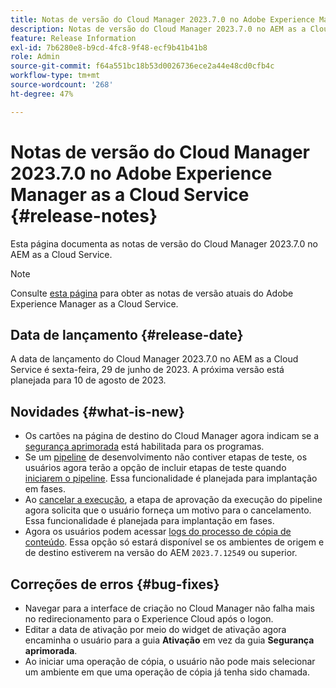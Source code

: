 ```yaml
---
title: Notas de versão do Cloud Manager 2023.7.0 no Adobe Experience Manager as a Cloud Service
description: Notas de versão do Cloud Manager 2023.7.0 no AEM as a Cloud Service.
feature: Release Information
exl-id: 7b6280e8-b9cd-4fc8-9f48-ecf9b41b41b8
role: Admin
source-git-commit: f64a551bc18b53d0026736ece2a44e48cd0cfb4c
workflow-type: tm+mt
source-wordcount: '268'
ht-degree: 47%

---
```


# Notas de versão do Cloud Manager 2023.7.0 no Adobe Experience Manager as a Cloud Service {#release-notes}

Esta página documenta as notas de versão do Cloud Manager 2023.7.0 no AEM as a Cloud Service.

>[!NOTE]
>
>Consulte [esta página](/help/release-notes/release-notes-cloud/release-notes-current.md) para obter as notas de versão atuais do Adobe Experience Manager as a Cloud Service.

## Data de lançamento {#release-date}

A data de lançamento do Cloud Manager 2023.7.0 no AEM as a Cloud Service é sexta-feira, 29 de junho de 2023. A próxima versão está planejada para 10 de agosto de 2023.

## Novidades {#what-is-new}

* Os cartões na página de destino do Cloud Manager agora indicam se a [segurança aprimorada](/help/implementing/cloud-manager/getting-access-to-aem-in-cloud/creating-production-programs.md) está habilitada para os programas.
* Se um [pipeline](/help/implementing/cloud-manager/configuring-pipelines/introduction-ci-cd-pipelines.md) de desenvolvimento não contiver etapas de teste, os usuários agora terão a opção de incluir etapas de teste quando [iniciarem o pipeline](/help/implementing/cloud-manager/configuring-pipelines/managing-pipelines.md#running-pipelines). Essa funcionalidade é planejada para implantação em fases.
* Ao [cancelar a execução](/help/implementing/cloud-manager/configuring-pipelines/managing-pipelines.md#view-details), a etapa de aprovação da execução do pipeline agora solicita que o usuário forneça um motivo para o cancelamento. Essa funcionalidade é planejada para implantação em fases.
* Agora os usuários podem acessar [logs do processo de cópia de conteúdo](/help/implementing/developing/tools/content-copy.md#accessing-logs). Essa opção só estará disponível se os ambientes de origem e de destino estiverem na versão do AEM `2023.7.12549` ou superior.

## Correções de erros {#bug-fixes}

* Navegar para a interface de criação no Cloud Manager não falha mais no redirecionamento para o Experience Cloud após o logon.
* Editar a data de ativação por meio do widget de ativação agora encaminha o usuário para a guia **Ativação** em vez da guia **Segurança aprimorada**.
* Ao iniciar uma operação de cópia, o usuário não pode mais selecionar um ambiente em que uma operação de cópia já tenha sido chamada.
